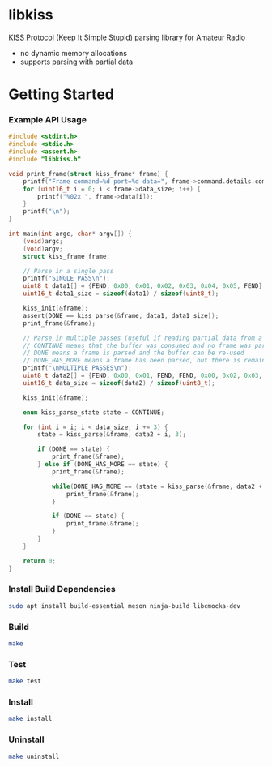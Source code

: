 # libkiss
[KISS Protocol](https://en.wikipedia.org/wiki/KISS_(TNC)) (Keep It Simple Stupid) parsing library for Amateur Radio

 * no dynamic memory allocations
 * supports parsing with partial data

Getting Started
===============

### Example API Usage

```c
#include <stdint.h>
#include <stdio.h>
#include <assert.h>
#include "libkiss.h"

void print_frame(struct kiss_frame* frame) {
    printf("Frame command=%d port=%d data=", frame->command.details.command, frame->command.details.port);
    for (uint16_t i = 0; i < frame->data_size; i++) {
        printf("%02x ", frame->data[i]);
    }
    printf("\n");
}

int main(int argc, char* argv[]) {
    (void)argc;
    (void)argv;
    struct kiss_frame frame;

    // Parse in a single pass
    printf("SINGLE PASS\n");
    uint8_t data1[] = {FEND, 0x00, 0x01, 0x02, 0x03, 0x04, 0x05, FEND};
    uint16_t data1_size = sizeof(data1) / sizeof(uint8_t);

    kiss_init(&frame);
    assert(DONE == kiss_parse(&frame, data1, data1_size));
    print_frame(&frame);

    // Parse in multiple passes (useful if reading partial data from a socket or file)
    // CONTINUE means that the buffer was consumed and no frame was parsed yet
    // DONE means a frame is parsed and the buffer can be re-used
    // DONE_HAS_MORE means a frame has been parsed, but there is remaining data in the buffer that needs to be fed. Keep calling until the state is DONE or CONTINUE.
    printf("\nMULTIPLE PASSES\n");
    uint8_t data2[] = {FEND, 0x00, 0x01, FEND, FEND, 0x00, 0x02, 0x03, 0x04, 0x05, 0x06, FEND};
    uint16_t data_size = sizeof(data2) / sizeof(uint8_t);

    kiss_init(&frame);

    enum kiss_parse_state state = CONTINUE;

    for (int i = i; i < data_size; i += 3) {
        state = kiss_parse(&frame, data2 + i, 3);

        if (DONE == state) {
            print_frame(&frame);
        } else if (DONE_HAS_MORE == state) {
            print_frame(&frame);

            while(DONE_HAS_MORE == (state = kiss_parse(&frame, data2 + i, 3))) {
                print_frame(&frame);
            }

            if (DONE == state) {
                print_frame(&frame);
            }
        }
    }

    return 0;
}
```

### Install Build Dependencies

```bash
sudo apt install build-essential meson ninja-build libcmocka-dev
```

### Build

```bash
make
```

### Test

```bash
make test
```

### Install

```bash
make install
```

### Uninstall

```bash
make uninstall
```

